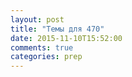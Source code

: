 ```yaml
---
layout: post
title: "Темы для 470"
date: 2015-11-10T15:52:00
comments: true
categories: prep
---
```

